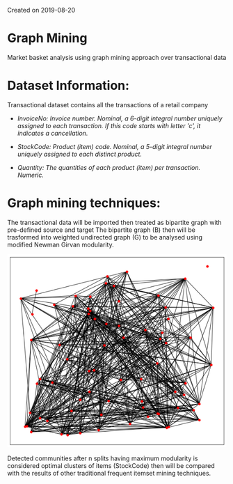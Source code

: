 Created on 2019-08-20

# Graph Mining
Market basket analysis using graph mining approach over transactional data

# Dataset Information:
Transactional dataset contains all the transactions of a retail company
<i> 
- InvoiceNo: Invoice number. Nominal, a 6-digit integral number uniquely assigned to each transaction. If this code starts with letter 'c', it indicates a cancellation.

- StockCode: Product (item) code. Nominal, a 5-digit integral number uniquely assigned to each distinct product.

- Quantity: The quantities of each product (item) per transaction. Numeric.
</i>

# Graph mining techniques:

The transactional data will be imported then treated as bipartite graph with pre-defined source and target
The bipartite graph (B) then will be trasformed into weighted undirected graph (G) to be analysed using modified Newman Girvan
modularity. 
<p align="center">
  <img src="sources/graph.png">
</p>
Detected communities after n splits having maximum modularity is considered optimal clusters of items (StockCode) then will be compared with the results of other traditional frequent itemset mining techniques. 
